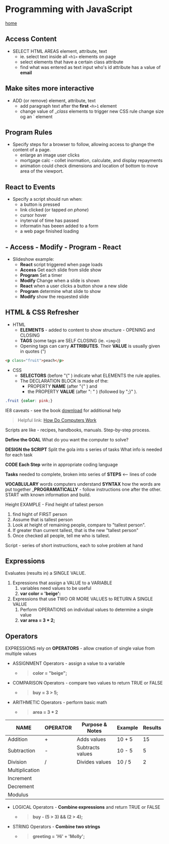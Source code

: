 # Programming with JavaScript

[home](README.md)

## Access Content

- SELECT HTML AREAS element, attribute, text
  - ie. select text inside all `<h1>` elements on page
  - select elements that have a certain class attribute
  - find what was entered as text input who's id attribute has a value of **email**

## Make sites more interactive

- ADD (or remove) element, attribute, text
  - add paragraph text after the **first** `<h>1` element
  - change value of \__class_ elements to trigger new CSS rule
    change size og an `<img> element

## Program Rules

- Specify steps for a browser to follow, allowing access to ghange the content of a page.
  - enlarge an image user clicks
  - mortgage calc - collet inormation, calculate, and display repayments
  - animation could check dimensions and location of bottom to move area of the viewport.

## React to Events

- Specify a script should run when:
  - a button is pressed
  - link clicked (or tapped _on phone_)
  - cursor hover
  - inyterval of time has passed
  - informatin has beeen added to a form
  - a web page finished loading

## - Access - Modify - Program - React

- Slideshow example:
  - **React** script triggered when page loads
  - **Access** Get each slide from slide show
  - **Program** Set a timer
  - **Modify** Change when a slide is shown
  - **React** when a user clicks a button show a new slide
  - **Program** determine what slide to show
  - **Modify** show the requested slide

## HTML & CSS Refresher

- HTML
  - **ELEMENTS** - added to content to show structure - OPENING and CLOSING
  - **TAGS** (some tags are SELF CLOSING (ie. `<img>`))
  - Opening tags can carry **ATTRIBUTES**. Their **VALUE** is usually given in quotes (")

```html
<p class="fruit">peach</p>
```

- CSS
  - **SELECTORS** (before "{" ) indicate what ELEMENTS the rule applies.
  - The DECLARATION BLOCK is made of the:
    - PROPERTY **NAME** (after "{" ) and
    - the PROPERTY **VALUE** (after ": " ) (followed by ";}" ).

```css
.fruit {color: pink;}
```

IE8 caveats - see the book [download](http://javascriptbook.com) for additional help

> Helpful link: [How Do Computers Work](how_computers_work.md)

Scripts are like - recipes, handbooks, manuals.  Step-by-step process.

__Define the GOAL__
What do you want the computer to solve?

__DESIGN the SCRIPT__
Split the gola into s series of tasks
What info is needed for each task

__CODE Each Step__
write in appropriate coding language

__Tasks__ needed to complete, broken into series of __STEPS__ <-- lines of code

__VOCABLULARY__ words computers understand
__SYNTAX__ how the words are put together
___PROGRAMATICALLY__ - follow instructions one after the other.  START with known information and build.

Height EXAMPLE - Find height of tallest person

1. find hight of FIRST person
1. Assume that is tallest person
1. Look at height of remaining people, compare to "tallest person".  
1. If greater than current tallest, that is the new "tallest person"
1. Once checked all people, tell me who is tallest.

Script - series of short instructions, each to solve problem at hand

## Expressions

Evaluates (results in) a SINGLE VALUE.

1. Expressions that assign a VALUE to a VARIABLE
    1. variables need values to be useful 
    1. __var color = 'beige':__
1. Expressions that use TWO OR MORE VALUES to RETURN A SINGLE VALUE
    1. Perform OPERATIONS on individual values to determine a single value
    1. __var area = 3 * 2;__

## Operators

EXPRESSIONS rely on __OPERATORS__ - allow creation of single value from multiple values

- ASSIGNMENT Operators - assign a value to a variable 
    - > __color = "beige";__
- COMPARISON Operators - compare two values to return TRUE or FALSE 
    - > __buy = 3 > 5;__
- ARITHMETIC Operators - perform basic math
    - > __area = 3 * 2__

NAME | OPERATOR | Purpose & Notes | Example | Results
--- | --- | --- | --- | --- 
Addition | + | Adds values | 10 + 5 | 15 |
Subtraction | - | Subtracts values | 10 - 5 | 5
Division | / | Divides values | 10 / 5 | 2
Multiplication | 
Increment |
Decrement |
Modulus |


- LOGICAL Operators - __Combine expressions__ and return TRUE or FALSE
    - > __buy - (5 > 3) && (2 > 4);__
- STRING Operators - __Combine two strings__
    - > __greeting = 'Hi' + 'Molly';__


